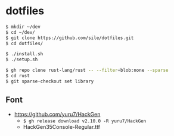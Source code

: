 dotfiles
=========

```sh
$ mkdir ~/dev
$ cd ~/dev/
$ git clone https://github.com/sile/dotfiles.git
$ cd dotfiles/

$ ./install.sh
$ ./setup.sh

$ gh repo clone rust-lang/rust -- --filter=blob:none --sparse
$ cd rust
$ git sparse-checkout set library
```

Font
----

- https://github.com/yuru7/HackGen
  - `$ gh release download v2.10.0 -R yuru7/HackGen`
  - HackGen35Console-Regular.ttf

